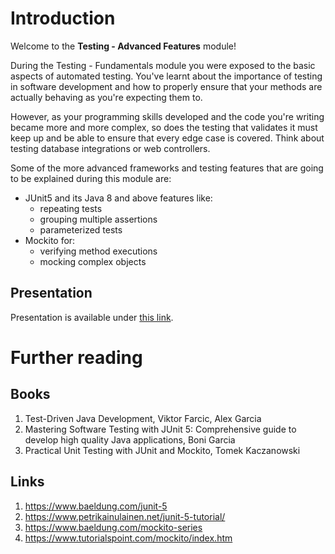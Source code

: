 # Introduction

Welcome to the **Testing - Advanced Features** module!

During the Testing - Fundamentals module you were exposed to the basic aspects of automated testing. You've learnt about the importance of testing 
in software development and how to properly ensure that your methods are actually behaving as you're expecting them to.<br>

However, as your programming skills developed and the code you're writing became more and more complex, so does the testing that
validates it must keep up and be able to ensure that every edge case is covered. Think about testing database integrations or web controllers.


Some of the more advanced frameworks and testing features that are going to be explained during this module are:
- JUnit5 and its Java 8 and above features like:
    -   repeating tests
    -   grouping multiple assertions
    -   parameterized tests
- Mockito for:
    -   verifying method executions
    -   mocking complex objects


## Presentation
Presentation is available under [this link](https://gitlab.com/sda-international/program/java/spring/wikis/uploads/e180ee4167ab715df11dc687a5c968e8/11_Spring.pdf).

# Further reading

## Books

1.  Test-Driven Java Development, Viktor Farcic, Alex Garcia
2.  Mastering Software Testing with JUnit 5: Comprehensive guide to develop high quality Java applications, Boni Garcia
3.  Practical Unit Testing with JUnit and Mockito, Tomek Kaczanowski

## Links

1.  https://www.baeldung.com/junit-5
2.  https://www.petrikainulainen.net/junit-5-tutorial/
3.  https://www.baeldung.com/mockito-series
4.  https://www.tutorialspoint.com/mockito/index.htm